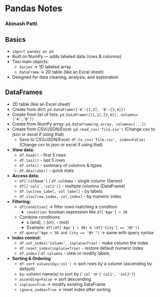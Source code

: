 # Pandas Notes
### Abinash Patti

## Basics
- `import pandas as pd`
- Built on NumPy — adds labeled data (rows & columns)
- Two main objects:
  - `Series` → 1D labeled array  
  - `DataFrame` → 2D table (like an Excel sheet)
- Designed for data cleaning, analysis, and exploration

## DataFrames
- 2D table (like an Excel sheet)
- Create from dict: `pd.DataFrame({'A':[1,2], 'B':[3,4]})`
- Create from list of lists: `pd.DataFrame([[1,2],[3,4]], columns=['A','B'])`
- Create from NumPy array: `pd.DataFrame(np_array, columns=[...])`
- Create from CSV/JSON/Excel: `pd.read_csv('file.csv')` (Change csv to json or excel if using that)
  - Save to CSV/JSON/Excel: `df.to_csv('file.csv', index=False)` (Change csv to json or excel if using that)
- **View data:**
  - `df.head()` - first 5 rows  
  - `df.tail()` - last 5 rows  
  - `df.info()` - summary of columns & types  
  - `df.describe()` - quick stats
- **Access data:**
  - `df['colName']` / `df.colName` - single column (Series)
  - `df[['col1','col2']]` - multiple columns (DataFrame)
  - `df.loc[row_label, col_label]` - by labels  
  - `df.iloc[row_index, col_index]` - by numeric index
- **Filtering:**
  - `df[condition]` → filter rows matching a condition
    - `condition`: boolean expression like `df['Age'] > 30`
  - Combine conditions:
    - `&` (and), `|` (or), `~` (not)
    - Example: `df[(df['Age'] > 30) & (df['City'] == 'NY')]`
  - `df.query("Age > 30 and City == 'NY'")` → same with query syntax
- **Index control:**
  - `df.set_index('Column', inplace=True)` - make column the index
  - `df.reset_index(inplace=True)` - restore default numeric index
  - `df.index` / `df.columns` - view or modify labels
- **Sorting & Ordering**
  - `df.sort_values(by='col')` → sort rows by a column (ascending by default)
  - `by`: column name(s) to sort by (`'col'` or `['col1', 'col2']`)
  - `ascending=False` → sort descending
  - `inplace=True` → modify existing DataFrame
  - `ignore_index=True` → reset index after sorting
